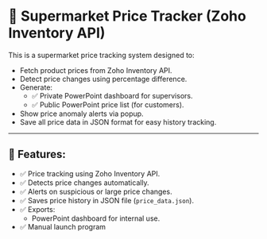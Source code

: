 # 🛒 Supermarket Price Tracker (Zoho Inventory API)

This is a supermarket price tracking system designed to:
- Fetch product prices from Zoho Inventory API.
- Detect price changes using percentage difference.
- Generate:
  - ✅ Private PowerPoint dashboard for supervisors.
  - ✅ Public PowerPoint price list (for customers).
- Show price anomaly alerts via popup.
- Save all price data in JSON format for easy history tracking.

---

## 📌 Features:
- ✅ Price tracking using Zoho Inventory API.
- ✅ Detects price changes automatically.
- ✅ Alerts on suspicious or large price changes.
- ✅ Saves price history in JSON file (`price_data.json`).
- ✅ Exports:
  - PowerPoint dashboard for internal use.
- ✅ Manual launch program 

